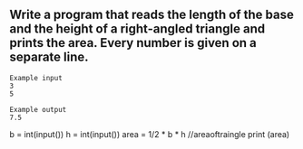 ## Write a program that reads the length of the base and the height of a right-angled triangle and prints the area. Every number is given on a separate line.

```
Example input
3
5

Example output
7.5

```

b = int(input())
h = int(input())
area = 1/2 * b * h  //areaoftraingle
print (area)
